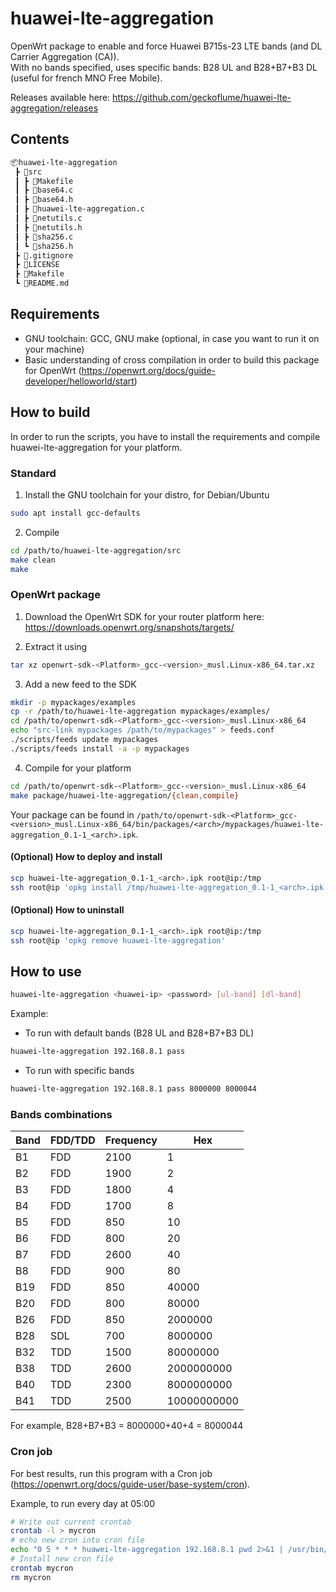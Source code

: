 # huawei-lte-aggregation
OpenWrt package to enable and force Huawei B715s-23 LTE bands (and DL Carrier Aggregation (CA)).  
With no bands specified, uses specific bands: B28 UL and B28+B7+B3 DL (useful for french MNO Free Mobile).

Releases available here: https://github.com/geckoflume/huawei-lte-aggregation/releases

## Contents
```bash
📦huawei-lte-aggregation
 ┣ 📂src
 ┃ ┣ 📜Makefile
 ┃ ┣ 📜base64.c
 ┃ ┣ 📜base64.h
 ┃ ┣ 📜huawei-lte-aggregation.c
 ┃ ┣ 📜netutils.c
 ┃ ┣ 📜netutils.h
 ┃ ┣ 📜sha256.c
 ┃ ┗ 📜sha256.h
 ┣ 📜.gitignore
 ┣ 📜LICENSE
 ┣ 📜Makefile
 ┗ 📜README.md
 ```

 ## Requirements
- GNU toolchain: GCC, GNU make (optional, in case you want to run it on your machine)
- Basic understanding of cross compilation in order to build this package for OpenWrt (https://openwrt.org/docs/guide-developer/helloworld/start)

## How to build
In order to run the scripts, you have to install the requirements and compile huawei-lte-aggregation for your platform.

### Standard
1. Install the GNU toolchain for your distro, for Debian/Ubuntu
```bash
sudo apt install gcc-defaults
```

2. Compile
```bash
cd /path/to/huawei-lte-aggregation/src
make clean
make
```

### OpenWrt package
1. Download the OpenWrt SDK for your router platform here: https://downloads.openwrt.org/snapshots/targets/

2. Extract it using 
```bash
tar xz openwrt-sdk-<Platform>_gcc-<version>_musl.Linux-x86_64.tar.xz
```

3. Add a new feed to the SDK
```bash
mkdir -p mypackages/examples
cp -r /path/to/huawei-lte-aggregation mypackages/examples/
cd /path/to/openwrt-sdk-<Platform>_gcc-<version>_musl.Linux-x86_64
echo "src-link mypackages /path/to/mypackages" > feeds.conf
./scripts/feeds update mypackages
./scripts/feeds install -a -p mypackages
```

4. Compile for your platform
```bash
cd /path/to/openwrt-sdk-<Platform>_gcc-<version>_musl.Linux-x86_64
make package/huawei-lte-aggregation/{clean,compile}
```

Your package can be found in `/path/to/openwrt-sdk-<Platform>_gcc-<version>_musl.Linux-x86_64/bin/packages/<arch>/mypackages/huawei-lte-aggregation_0.1-1_<arch>.ipk`.

#### (Optional) How to deploy and install
```bash
scp huawei-lte-aggregation_0.1-1_<arch>.ipk root@ip:/tmp
ssh root@ip 'opkg install /tmp/huawei-lte-aggregation_0.1-1_<arch>.ipk'
```

#### (Optional) How to uninstall
```bash
scp huawei-lte-aggregation_0.1-1_<arch>.ipk root@ip:/tmp
ssh root@ip 'opkg remove huawei-lte-aggregation'
```

## How to use
```bash
huawei-lte-aggregation <huawei-ip> <password> [ul-band] [dl-band]
```

Example:
- To run with default bands (B28 UL and B28+B7+B3 DL)
```bash
huawei-lte-aggregation 192.168.8.1 pass
```
- To run with specific bands
```bash
huawei-lte-aggregation 192.168.8.1 pass 8000000 8000044
```

### Bands combinations
| Band | FDD/TDD | Frequency | Hex         |
|------|---------|-----------|-------------|
| B1   | FDD     | 2100      | 1           |
| B2   | FDD     | 1900      | 2           |
| B3   | FDD     | 1800      | 4           |
| B4   | FDD     | 1700      | 8           |
| B5   | FDD     | 850       | 10          |
| B6   | FDD     | 800       | 20          |
| B7   | FDD     | 2600      | 40          |
| B8   | FDD     | 900       | 80          |
| B19  | FDD     | 850       | 40000       |
| B20  | FDD     | 800       | 80000       |
| B26  | FDD     | 850       | 2000000     |
| B28  | SDL     | 700       | 8000000     |
| B32  | TDD     | 1500      | 80000000    |
| B38  | TDD     | 2600      | 2000000000  |
| B40  | TDD     | 2300      | 8000000000  |
| B41  | TDD     | 2500      | 10000000000 |

For example, B28+B7+B3 = 8000000+40+4 = 8000044

### Cron job
For best results, run this program with a Cron job (https://openwrt.org/docs/guide-user/base-system/cron).

Example, to run every day at 05:00
```bash
# Write out current crontab
crontab -l > mycron
# echo new cron into cron file
echo "0 5 * * * huawei-lte-aggregation 192.168.8.1 pwd 2>&1 | /usr/bin/logger -t huawei-lte-aggregation" >> mycron
# Install new cron file
crontab mycron
rm mycron
```